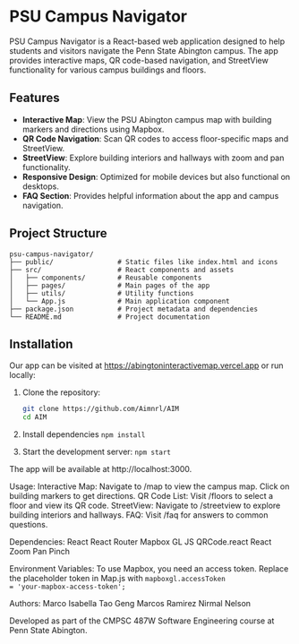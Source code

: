 # PSU Campus Navigator

PSU Campus Navigator is a React-based web application designed to help students and visitors navigate the Penn State Abington campus. The app provides interactive maps, QR code-based navigation, and StreetView functionality for various campus buildings and floors.

## Features

- **Interactive Map**: View the PSU Abington campus map with building markers and directions using Mapbox.
- **QR Code Navigation**: Scan QR codes to access floor-specific maps and StreetView.
- **StreetView**: Explore building interiors and hallways with zoom and pan functionality.
- **Responsive Design**: Optimized for mobile devices but also functional on desktops.
- **FAQ Section**: Provides helpful information about the app and campus navigation.

## Project Structure

```
psu-campus-navigator/
├── public/                # Static files like index.html and icons
├── src/                   # React components and assets
│   ├── components/        # Reusable components
│   ├── pages/             # Main pages of the app
│   ├── utils/             # Utility functions
│   └── App.js             # Main application component
├── package.json           # Project metadata and dependencies
└── README.md              # Project documentation
```

## Installation

Our app can be visited at https://abingtoninteractivemap.vercel.app or run locally:

1. Clone the repository:
   ```bash
   git clone https://github.com/Aimnrl/AIM
   cd AIM

2. Install dependencies
<code>npm install</code>

3. Start the development server:
<code>npm start</code>

The app will be available at http://localhost:3000.

Usage:
Interactive Map: Navigate to /map to view the campus map. Click on building markers to get directions.
QR Code List: Visit /floors to select a floor and view its QR code.
StreetView: Navigate to /streetview to explore building interiors and hallways.
FAQ: Visit /faq for answers to common questions.

Dependencies:
React
React Router
Mapbox GL JS
QRCode.react
React Zoom Pan Pinch

Environment Variables:
To use Mapbox, you need an access token. Replace the placeholder token in Map.js with <code>mapboxgl.accessToken = 'your-mapbox-access-token';</code>

Authors:
Marco Isabella
Tao Geng
Marcos Ramirez
Nirmal Nelson

Developed as part of the CMPSC 487W Software Engineering course at Penn State Abington.
